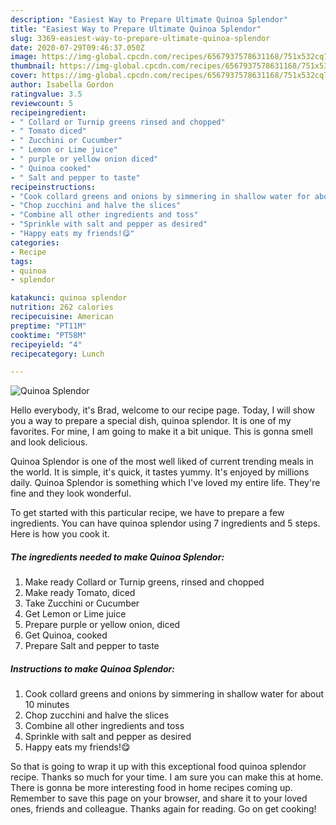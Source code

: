 ```yaml
---
description: "Easiest Way to Prepare Ultimate Quinoa Splendor"
title: "Easiest Way to Prepare Ultimate Quinoa Splendor"
slug: 3369-easiest-way-to-prepare-ultimate-quinoa-splendor
date: 2020-07-29T09:46:37.050Z
image: https://img-global.cpcdn.com/recipes/6567937578631168/751x532cq70/quinoa-splendor-recipe-main-photo.jpg
thumbnail: https://img-global.cpcdn.com/recipes/6567937578631168/751x532cq70/quinoa-splendor-recipe-main-photo.jpg
cover: https://img-global.cpcdn.com/recipes/6567937578631168/751x532cq70/quinoa-splendor-recipe-main-photo.jpg
author: Isabella Gordon
ratingvalue: 3.5
reviewcount: 5
recipeingredient:
- " Collard or Turnip greens rinsed and chopped"
- " Tomato diced"
- " Zucchini or Cucumber"
- " Lemon or Lime juice"
- " purple or yellow onion diced"
- " Quinoa cooked"
- " Salt and pepper to taste"
recipeinstructions:
- "Cook collard greens and onions by simmering in shallow water for about 10 minutes"
- "Chop zucchini and halve the slices"
- "Combine all other ingredients and toss"
- "Sprinkle with salt and pepper as desired"
- "Happy eats my friends!😋"
categories:
- Recipe
tags:
- quinoa
- splendor

katakunci: quinoa splendor 
nutrition: 262 calories
recipecuisine: American
preptime: "PT11M"
cooktime: "PT58M"
recipeyield: "4"
recipecategory: Lunch

---
```



![Quinoa Splendor](https://img-global.cpcdn.com/recipes/6567937578631168/751x532cq70/quinoa-splendor-recipe-main-photo.jpg)

Hello everybody, it's Brad, welcome to our recipe page. Today, I will show you a way to prepare a special dish, quinoa splendor. It is one of my favorites. For mine, I am going to make it a bit unique. This is gonna smell and look delicious.



Quinoa Splendor is one of the most well liked of current trending meals in the world. It is simple, it's quick, it tastes yummy. It's enjoyed by millions daily. Quinoa Splendor is something which I've loved my entire life. They're fine and they look wonderful.


To get started with this particular recipe, we have to prepare a few ingredients. You can have quinoa splendor using 7 ingredients and 5 steps. Here is how you cook it.

<!--inarticleads1-->

##### The ingredients needed to make Quinoa Splendor:

1. Make ready  Collard or Turnip greens, rinsed and chopped
1. Make ready  Tomato, diced
1. Take  Zucchini or Cucumber
1. Get  Lemon or Lime juice
1. Prepare  purple or yellow onion, diced
1. Get  Quinoa, cooked
1. Prepare  Salt and pepper to taste




<!--inarticleads2-->

##### Instructions to make Quinoa Splendor:

1. Cook collard greens and onions by simmering in shallow water for about 10 minutes
1. Chop zucchini and halve the slices
1. Combine all other ingredients and toss
1. Sprinkle with salt and pepper as desired
1. Happy eats my friends!😋




So that is going to wrap it up with this exceptional food quinoa splendor recipe. Thanks so much for your time. I am sure you can make this at home. There is gonna be more interesting food in home recipes coming up. Remember to save this page on your browser, and share it to your loved ones, friends and colleague. Thanks again for reading. Go on get cooking!
